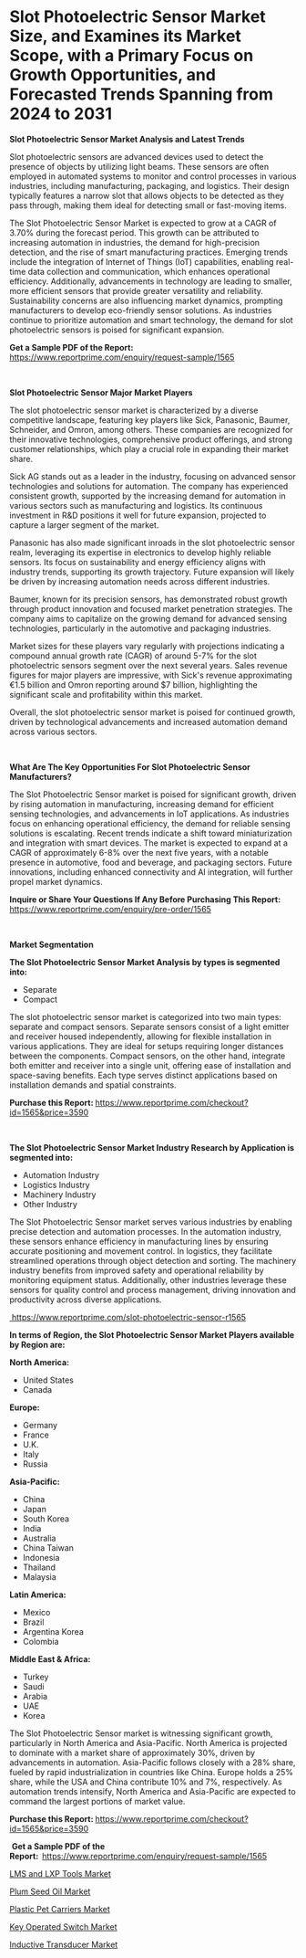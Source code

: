<p><h1>Slot Photoelectric Sensor Market Size, and Examines its Market Scope, with a Primary Focus on Growth Opportunities, and Forecasted Trends Spanning from 2024 to 2031</h1></p><p><strong>Slot Photoelectric Sensor Market Analysis and Latest Trends</strong></p>
<p><p>Slot photoelectric sensors are advanced devices used to detect the presence of objects by utilizing light beams. These sensors are often employed in automated systems to monitor and control processes in various industries, including manufacturing, packaging, and logistics. Their design typically features a narrow slot that allows objects to be detected as they pass through, making them ideal for detecting small or fast-moving items.</p><p>The Slot Photoelectric Sensor Market is expected to grow at a CAGR of 3.70% during the forecast period. This growth can be attributed to increasing automation in industries, the demand for high-precision detection, and the rise of smart manufacturing practices. Emerging trends include the integration of Internet of Things (IoT) capabilities, enabling real-time data collection and communication, which enhances operational efficiency. Additionally, advancements in technology are leading to smaller, more efficient sensors that provide greater versatility and reliability. Sustainability concerns are also influencing market dynamics, prompting manufacturers to develop eco-friendly sensor solutions. As industries continue to prioritize automation and smart technology, the demand for slot photoelectric sensors is poised for significant expansion.</p></p>
<p><strong>Get a Sample PDF of the Report:&nbsp;</strong> <a href="https://www.reportprime.com/enquiry/request-sample/1565">https://www.reportprime.com/enquiry/request-sample/1565</a></p>
<p>&nbsp;</p>
<p><strong>Slot Photoelectric Sensor Major Market Players</strong></p>
<p><p>The slot photoelectric sensor market is characterized by a diverse competitive landscape, featuring key players like Sick, Panasonic, Baumer, Schneider, and Omron, among others. These companies are recognized for their innovative technologies, comprehensive product offerings, and strong customer relationships, which play a crucial role in expanding their market share.</p><p>Sick AG stands out as a leader in the industry, focusing on advanced sensor technologies and solutions for automation. The company has experienced consistent growth, supported by the increasing demand for automation in various sectors such as manufacturing and logistics. Its continuous investment in R&D positions it well for future expansion, projected to capture a larger segment of the market.</p><p>Panasonic has also made significant inroads in the slot photoelectric sensor realm, leveraging its expertise in electronics to develop highly reliable sensors. Its focus on sustainability and energy efficiency aligns with industry trends, supporting its growth trajectory. Future expansion will likely be driven by increasing automation needs across different industries.</p><p>Baumer, known for its precision sensors, has demonstrated robust growth through product innovation and focused market penetration strategies. The company aims to capitalize on the growing demand for advanced sensing technologies, particularly in the automotive and packaging industries.</p><p>Market sizes for these players vary regularly with projections indicating a compound annual growth rate (CAGR) of around 5-7% for the slot photoelectric sensors segment over the next several years. Sales revenue figures for major players are impressive, with Sick's revenue approximating €1.5 billion and Omron reporting around $7 billion, highlighting the significant scale and profitability within this market.</p><p>Overall, the slot photoelectric sensor market is poised for continued growth, driven by technological advancements and increased automation demand across various sectors.</p></p>
<p>&nbsp;</p>
<p><strong>What Are The Key Opportunities For Slot Photoelectric Sensor Manufacturers?</strong></p>
<p><p>The Slot Photoelectric Sensor market is poised for significant growth, driven by rising automation in manufacturing, increasing demand for efficient sensing technologies, and advancements in IoT applications. As industries focus on enhancing operational efficiency, the demand for reliable sensing solutions is escalating. Recent trends indicate a shift toward miniaturization and integration with smart devices. The market is expected to expand at a CAGR of approximately 6-8% over the next five years, with a notable presence in automotive, food and beverage, and packaging sectors. Future innovations, including enhanced connectivity and AI integration, will further propel market dynamics.</p></p>
<p><strong>Inquire or Share Your Questions If Any Before Purchasing This Report:</strong> <a href="https://www.reportprime.com/enquiry/pre-order/1565">https://www.reportprime.com/enquiry/pre-order/1565</a></p>
<p>&nbsp;</p>
<p><strong>Market Segmentation</strong></p>
<p><strong>The Slot Photoelectric Sensor Market Analysis by types is segmented into:</strong></p>
<p><ul><li>Separate</li><li>Compact</li></ul></p>
<p><p>The slot photoelectric sensor market is categorized into two main types: separate and compact sensors. Separate sensors consist of a light emitter and receiver housed independently, allowing for flexible installation in various applications. They are ideal for setups requiring longer distances between the components. Compact sensors, on the other hand, integrate both emitter and receiver into a single unit, offering ease of installation and space-saving benefits. Each type serves distinct applications based on installation demands and spatial constraints.</p></p>
<p><strong>Purchase this Report:&nbsp;</strong><a href="https://www.reportprime.com/checkout?id=1565&price=3590">https://www.reportprime.com/checkout?id=1565&price=3590</a></p>
<p>&nbsp;</p>
<p><strong>The Slot Photoelectric Sensor Market Industry Research by Application is segmented into:</strong></p>
<p><ul><li>Automation Industry</li><li>Logistics Industry</li><li>Machinery Industry</li><li>Other Industry</li></ul></p>
<p><p>The Slot Photoelectric Sensor market serves various industries by enabling precise detection and automation processes. In the automation industry, these sensors enhance efficiency in manufacturing lines by ensuring accurate positioning and movement control. In logistics, they facilitate streamlined operations through object detection and sorting. The machinery industry benefits from improved safety and operational reliability by monitoring equipment status. Additionally, other industries leverage these sensors for quality control and process management, driving innovation and productivity across diverse applications.</p></p>
<p><a href="https://www.reportprime.com/slot-photoelectric-sensor-r1565">&nbsp;https://www.reportprime.com/slot-photoelectric-sensor-r1565</a></p>
<p><strong>In terms of Region, the Slot Photoelectric Sensor Market Players available by Region are:</strong></p>
<p>
    <p> <strong> North America: </strong>
        <ul>
            <li>United States</li>
            <li>Canada</li>
        </ul>
        </p> 
    <p> <strong> Europe: </strong>
        <ul>
            <li>Germany</li>
            <li>France</li>
            <li>U.K.</li>
            <li>Italy</li>
            <li>Russia</li>
        </ul>
        </p> 
    <p> <strong> Asia-Pacific: </strong>
        <ul>
            <li>China</li>
            <li>Japan</li>
            <li>South Korea</li>
            <li>India</li>
            <li>Australia</li>
            <li>China Taiwan</li>
            <li>Indonesia</li>
            <li>Thailand</li>
            <li>Malaysia</li>
        </ul>
        </p> 
    <p> <strong> Latin America: </strong>
        <ul>
            <li>Mexico</li>
            <li>Brazil</li>
            <li>Argentina Korea</li>
            <li>Colombia</li>
        </ul>
        </p> 
    <p> <strong> Middle East & Africa: </strong>
        <ul>
            <li>Turkey</li>
            <li>Saudi</li>
            <li>Arabia</li>
            <li>UAE</li>
            <li>Korea</li>
        </ul>
    </p>
    </p>
<p><p>The Slot Photoelectric Sensor market is witnessing significant growth, particularly in North America and Asia-Pacific. North America is projected to dominate with a market share of approximately 30%, driven by advancements in automation. Asia-Pacific follows closely with a 28% share, fueled by rapid industrialization in countries like China. Europe holds a 25% share, while the USA and China contribute 10% and 7%, respectively. As automation trends intensify, North America and Asia-Pacific are expected to command the largest portions of market value.</p></p>
<p><strong>Purchase this Report: </strong><a href="https://www.reportprime.com/checkout?id=1565&price=3590">https://www.reportprime.com/checkout?id=1565&price=3590</a></p>
<p>&nbsp;<strong>Get a Sample PDF of the Report:&nbsp;&nbsp;</strong><a href="https://www.reportprime.com/enquiry/request-sample/1565">https://www.reportprime.com/enquiry/request-sample/1565</a></p>
<p><strong></strong></p>
<p><p><a href="https://issuu.com/reportprime-2/docs/lms-and-lxp-tools-market-size-2030._0d5f802d45f1ba">LMS and LXP Tools Market</a></p><p><a href="https://www.linkedin.com/pulse/plum-seed-oil-industry-forecast-market-shifts-strategic-imperatives-hxxff?trackingId=6paKlgqLSTOsodIiMLQGMg%3D%3D">Plum Seed Oil Market</a></p><p><a href="https://www.linkedin.com/pulse/strategic-market-insights-global-plastic-pet-carriers-2024-uzbxf?trackingId=W4FDzHlURV2yyA7622FHDQ%3D%3D">Plastic Pet Carriers Market</a></p><p><a href="https://github.com/mahnoor2003/Market-Research-Report-List-6/blob/main/key-operated-switch-market.md">Key Operated Switch Market</a></p><p><a href="https://github.com/BryceTownsendr/Market-Research-Report-List-6/blob/main/inductive-transducer-market.md">Inductive Transducer Market</a></p></p>